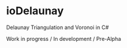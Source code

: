 # ioDelaunay
Delaunay Triangulation and Voronoi in C#

Work in progress / In development / Pre-Alpha
